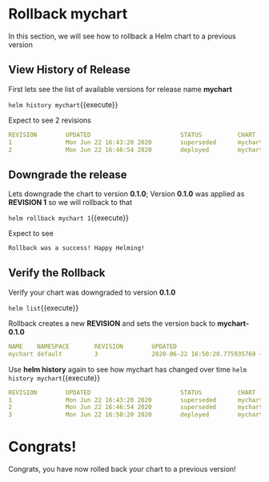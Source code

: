 # Rollback mychart

In this section, we will see how to rollback a Helm chart to a previous version

## View History of Release

  First lets see the list of available versions for release name **mychart**

  `helm history mychart`{{execute}}

  Expect to see 2 revisions
  ```yaml
  REVISION        UPDATED                         STATUS          CHART           APP VERSION     DESCRIPTION
  1               Mon Jun 22 16:43:20 2020        superseded      mychart-0.1.0   1.16.0          Install complete
  2               Mon Jun 22 16:46:54 2020        deployed        mychart-0.2.0   1.16.0          Upgrade complete
  ```

## Downgrade the release

  Lets downgrade the chart to version **0.1.0**; Version **0.1.0** was applied as **REVISION 1** so we will rollback to that

  `helm rollback mychart 1`{{execute}}

  Expect to see
  ```bash
  Rollback was a success! Happy Helming!
  ```

## Verify the Rollback

  Verify your chart was downgraded to version **0.1.0**

  `helm list`{{execute}}

  Rollback creates a new **REVISION** and sets the version back to **mychart-0.1.0**
  ```yaml
  NAME    NAMESPACE       REVISION        UPDATED                                 STATUS          CHART           APP VERSION
  mychart default         3               2020-06-22 16:50:20.775935769 +0000 UTC deployed        mychart-0.1.0   1.16.0
  ```

  Use **helm history** again to see how mychart has changed over time
  `helm history mychart`{{execute}}

  ```yaml
  REVISION        UPDATED                         STATUS          CHART           APP VERSION     DESCRIPTION
  1               Mon Jun 22 16:43:20 2020        superseded      mychart-0.1.0   1.16.0          Install complete
  2               Mon Jun 22 16:46:54 2020        superseded      mychart-0.2.0   1.16.0          Upgrade complete
  3               Mon Jun 22 16:50:20 2020        deployed        mychart-0.1.0   1.16.0          Rollback to 1
  ```

# Congrats!

Congrats, you have now rolled back your chart to a previous version!
